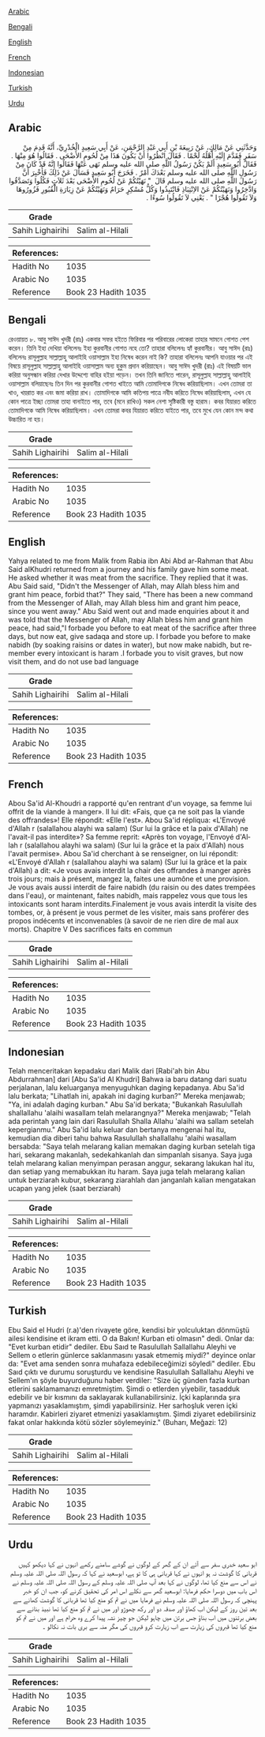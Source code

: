 [Arabic](#arabic)

[Bengali](#bengali)

[English](#english)

[French](#french)

[Indonesian](#indonesian)

[Turkish](#turkish)

[Urdu](#urdu)

## Arabic


<div dir="rtl" lang="ar" style={{fontSize:'larger',backgroundColor:'#f8f9fa',padding:20}}>
وَحَدَّثَنِي عَنْ مَالِكٍ، عَنْ رَبِيعَةَ بْنِ أَبِي عَبْدِ الرَّحْمَنِ، عَنْ أَبِي سَعِيدٍ الْخُدْرِيِّ، أَنَّهُ قَدِمَ مِنْ سَفَرٍ فَقَدَّمَ إِلَيْهِ أَهْلُهُ لَحْمًا ‏.‏ فَقَالَ انْظُرُوا أَنْ يَكُونَ هَذَا مِنْ لُحُومِ الأَضْحَى ‏.‏ فَقَالُوا هُوَ مِنْهَا ‏.‏ فَقَالَ أَبُو سَعِيدٍ أَلَمْ يَكُنْ رَسُولُ اللَّهِ صلى الله عليه وسلم نَهَى عَنْهَا فَقَالُوا إِنَّهُ قَدْ كَانَ مِنْ رَسُولِ اللَّهِ صلى الله عليه وسلم بَعْدَكَ أَمْرٌ ‏.‏ فَخَرَجَ أَبُو سَعِيدٍ فَسَأَلَ عَنْ ذَلِكَ فَأُخْبِرَ أَنَّ رَسُولَ اللَّهِ صلى الله عليه وسلم قَالَ ‏ "‏ نَهَيْتُكُمْ عَنْ لُحُومِ الأَضْحَى بَعْدَ ثَلاَثٍ فَكُلُوا وَتَصَدَّقُوا وَادَّخِرُوا وَنَهَيْتُكُمْ عَنْ الاِنْتِبَاذِ فَانْتَبِذُوا وَكُلُّ مُسْكِرٍ حَرَامٌ وَنَهَيْتُكُمْ عَنْ زِيَارَةِ الْقُبُورِ فَزُورُوهَا وَلاَ تَقُولُوا هُجْرًا ‏"‏ ‏.‏ يَعْنِي لاَ تَقُولُوا سُوءًا ‏.‏
</div>
<div style={{backgroundColor:'#f8f9fa',padding:20, marginBottom: 10}}><table> <thead> <tr> <th>Grade</th> <th></th> </tr> </thead> <tbody> <tr><td>Sahih Lighairihi</td><td>Salim al-Hilali</td></tr></tbody></table><table> <thead> <tr> <th>References:</th> <th></th> </tr> </thead> <tbody><tr><td>Hadith No</td><td>1035</td></tr><tr><td>Arabic No</td><td>1035</td></tr><tr><td>Reference</td><td>Book 23 Hadith 1035</td></tr></tbody></table></div>

## Bengali


<div dir="ltr" lang="bn" style={{fontSize:'larger',backgroundColor:'#f8f9fa',padding:20}}>
রেওয়ায়ত ৮. আবু সাঈদ খুদরী (রাঃ) একবার সফর হইতে ফিরিবার পর পরিবারের লোকেরা তাহার সামনে গোশত পেশ করেন। তিনি ইহা দেখিয়া বলিলেনঃ ইহা কুরবানীর গোশত নহে তো? তাহারা বলিলেনঃ হ্যাঁ কুরবানীর। আবু সাঈদ (রাঃ) বলিলেনঃ রাসূলুল্লাহ সাল্লাল্লাহু আলাইহি ওয়াসাল্লাম ইহা নিষেধ করেন নাই কি? তাহারা বলিলেনঃ আপনি যাওয়ার পর এই বিষয়ে রাসূলুল্লাহ সাল্লাল্লাহু আলাইহি ওয়াসাল্লাম অন্য হুকুম প্রদান করিয়াছেন। আবু সাঈদ খুদরী (রাঃ) এই বিষয়টি ভাল করিয়া অনুসন্ধান করিয়া দেখার উদ্দেশ্যে বাহির হইয়া পড়েন। তখন তিনি জানিতে পারেন, রাসূলুল্লাহ সাল্লাল্লাহু আলাইহি ওয়াসাল্লাম বলিয়াছেনঃ তিন দিন পর কুরবানীর গোশত খাইতে আমি তোমাদিগকে নিষেধ করিয়াছিলাম। এখন তোমরা তা খাও, খয়রাত কর এবং জমা করিয়া রাখ। তোমাদিগকে আমি কতিপয় পাত্রে নবীয করিতে নিষেধ করিয়াছিলাম, এখন যে কোন পাত্রে ইচ্ছা তোমরা তাহা বানাইতে পার, তবে (মনে রাখিও) সকল নেশা সৃষ্টিকারী বস্তু হারাম। কবর যিয়ারত করিতে তোমাদিগকে আমি নিষেধ করিয়াছিলাম। এখন তোমরা কবর যিয়ারত করিতে যাইতে পার, তবে মুখে যেন কোন মন্দ কথা উচ্চারিত না হয়।
</div>
<div style={{backgroundColor:'#f8f9fa',padding:20, marginBottom: 10}}><table> <thead> <tr> <th>Grade</th> <th></th> </tr> </thead> <tbody> <tr><td>Sahih Lighairihi</td><td>Salim al-Hilali</td></tr></tbody></table><table> <thead> <tr> <th>References:</th> <th></th> </tr> </thead> <tbody><tr><td>Hadith No</td><td>1035</td></tr><tr><td>Arabic No</td><td>1035</td></tr><tr><td>Reference</td><td>Book 23 Hadith 1035</td></tr></tbody></table></div>

## English


<div dir="ltr" lang="en" style={{fontSize:'larger',backgroundColor:'#f8f9fa',padding:20}}>
Yahya related to me from Malik from Rabia ibn Abi Abd ar-Rahman that Abu Said alKhudri returned from a journey and his family gave him some meat. He asked whether it was meat from the sacrifice. They replied that it was. Abu Said said, "Didn't the Messenger of Allah, may Allah bless him and grant him peace, forbid that?" They said, "There has been a new command from the Messenger of Allah, may Allah bless him and grant him peace, since you went away." Abu Said went out and made enquiries about it and was told that the Messenger of Allah, may Allah bless him and grant him peace, had said,"I forbade you before to eat meat of the sacrifice after three days, but now eat, give sadaqa and store up. I forbade you before to make nabidh (by soaking raisins or dates in water), but now make nabidh, but remember every intoxicant is haram .I forbade you to visit graves, but now visit them, and do not use bad language
</div>
<div style={{backgroundColor:'#f8f9fa',padding:20, marginBottom: 10}}><table> <thead> <tr> <th>Grade</th> <th></th> </tr> </thead> <tbody> <tr><td>Sahih Lighairihi</td><td>Salim al-Hilali</td></tr></tbody></table><table> <thead> <tr> <th>References:</th> <th></th> </tr> </thead> <tbody><tr><td>Hadith No</td><td>1035</td></tr><tr><td>Arabic No</td><td>1035</td></tr><tr><td>Reference</td><td>Book 23 Hadith 1035</td></tr></tbody></table></div>

## French


<div dir="ltr" lang="fr" style={{fontSize:'larger',backgroundColor:'#f8f9fa',padding:20}}>
Abou Sa'id Al-Khoudri a rapporté qu'en rentrant d'un voyage, sa femme lui offrit de la viande à manger». Il lui dit: «Fais, que ça ne soit pas la viande des offrandes»! Elle répondit: «Elle l'est». Abou Sa'id répliqua: «L'Envoyé d'Allah r (salallahou alayhi wa salam) (Sur lui la grâce et la paix d'Allah) ne l'avait-il pas interdite»? Sa femme reprit: «Après ton voyage, l'Envoyé d'Allah r (salallahou alayhi wa salam) (Sur lui la grâce et la paix d'Allah) nous l'avait permise». Abou Sa'id cherchant à se renseigner, on lui répondit: «L'Envoyé d'Allah r (salallahou alayhi wa salam) (Sur lui la grâce et la paix d'Allah) a dit: «Je vous avais interdit la chair des offrandes à manger après trois jours; mais à présent, mangez la, faites une aumône et une provision. Je vous avais aussi interdit de faire nabidh (du raisin ou des dates trempées dans l'eau), or maintenant, faites nabidh, mais rappelez vous que tous les intoxicants sont haram interdits.Finalement je vous avais interdit la visite des tombes, or, à présent je vous permet de les visiter, mais sans proférer des propos indécents et inconvenables (à savoir de ne rien dire de mal aux morts). Chapitre V Des sacrifices faits en commun
</div>
<div style={{backgroundColor:'#f8f9fa',padding:20, marginBottom: 10}}><table> <thead> <tr> <th>Grade</th> <th></th> </tr> </thead> <tbody> <tr><td>Sahih Lighairihi</td><td>Salim al-Hilali</td></tr></tbody></table><table> <thead> <tr> <th>References:</th> <th></th> </tr> </thead> <tbody><tr><td>Hadith No</td><td>1035</td></tr><tr><td>Arabic No</td><td>1035</td></tr><tr><td>Reference</td><td>Book 23 Hadith 1035</td></tr></tbody></table></div>

## Indonesian


<div dir="ltr" lang="id" style={{fontSize:'larger',backgroundColor:'#f8f9fa',padding:20}}>
Telah menceritakan kepadaku dari Malik dari [Rabi'ah bin Abu Abdurrahman] dari [Abu Sa'id Al Khudri] Bahwa ia baru datang dari suatu perjalanan, lalu keluarganya menyuguhkan daging kepadanya. Abu Sa'id lalu berkata; "Lihatlah ini, apakah ini daging kurban?" Mereka menjawab; "Ya, ini adalah daging kurban." Abu Sa'id berkata; "Bukankah Rasulullah shallallahu 'alaihi wasallam telah melarangnya?" Mereka menjawab; "Telah ada perintah yang lain dari Rasulullah Shalla Allahu 'alaihi wa sallam setelah kepergianmu." Abu Sa'id lalu keluar dan bertanya mengenai hal itu, kemudian dia diberi tahu bahwa Rasulullah shallallahu 'alaihi wasallam bersabda: "Saya telah melarang kalian memakan daging kurban setelah tiga hari, sekarang makanlah, sedekahkanlah dan simpanlah sisanya. Saya juga telah melarang kalian menyimpan perasan anggur, sekarang lakukan hal itu, dan setiap yang memabukkan itu haram. Saya juga telah melarang kalian untuk berziarah kubur, sekarang ziarahlah dan janganlah kalian mengatakan ucapan yang jelek (saat berziarah)
</div>
<div style={{backgroundColor:'#f8f9fa',padding:20, marginBottom: 10}}><table> <thead> <tr> <th>Grade</th> <th></th> </tr> </thead> <tbody> <tr><td>Sahih Lighairihi</td><td>Salim al-Hilali</td></tr></tbody></table><table> <thead> <tr> <th>References:</th> <th></th> </tr> </thead> <tbody><tr><td>Hadith No</td><td>1035</td></tr><tr><td>Arabic No</td><td>1035</td></tr><tr><td>Reference</td><td>Book 23 Hadith 1035</td></tr></tbody></table></div>

## Turkish


<div dir="ltr" lang="tr" style={{fontSize:'larger',backgroundColor:'#f8f9fa',padding:20}}>
Ebu Said el Hudri (r.a)'den rivayete göre, kendisi bir yolculuktan dönmüştü ailesi kendisine et ikram etti. O da Bakın! Kurban eti olmasın" dedi. Onlar da: "Evet kurban etidir" dediler. Ebu Saıd te Rasulullah Sallallahu Aleyhi ve Sellem o etlerin günlerce saklanmasını yasak etmemiş miydi?" deyince onlar da: "Evet ama senden sonra muhafaza edebileceğimizi söyledi" dediler. Ebu Saıd çıktı ve durumu soruşturdu ve kendisine Rasulullah Sallallahu Aleyhi ve Sellem'ın şöyle buyurduğunu haber verdiler: "Size üç günden fazla kurban etlerini saklamamanızı emretmiştim. Şimdi o etlerden yiyebilir, tasadduk edebilir ve bir kısmını da saklayarak kullanabilirsiniz. İçki kaplarında şıra yapmanızı yasaklamıştım, şimdi yapabilirsiniz. Her sarhoşluk veren içki haramdır. Kabirleri ziyaret etmenizi yasaklamıştım. Şimdi ziyaret edebilirsiniz fakat onlar hakkında kötü sözler söylemeyiniz." (Buharı, Meğazi: 12)
</div>
<div style={{backgroundColor:'#f8f9fa',padding:20, marginBottom: 10}}><table> <thead> <tr> <th>Grade</th> <th></th> </tr> </thead> <tbody> <tr><td>Sahih Lighairihi</td><td>Salim al-Hilali</td></tr></tbody></table><table> <thead> <tr> <th>References:</th> <th></th> </tr> </thead> <tbody><tr><td>Hadith No</td><td>1035</td></tr><tr><td>Arabic No</td><td>1035</td></tr><tr><td>Reference</td><td>Book 23 Hadith 1035</td></tr></tbody></table></div>

## Urdu


<div dir="rtl" lang="ur" style={{fontSize:'larger',backgroundColor:'#f8f9fa',padding:20}}>
ابو سعید خدری سفر سے آئے ان کے گھر کے لوگوں نے گوشے سامنے رکھے انہوں نے کہا دیکھو کہیں قربانی کا گوشت نہ ہو انہوں نے کہا قربانی ہی کا تو ہے، ابوسعید نے کہا کہ رسول اللہ صلی اللہ علیہ وسلم نے اس سے منع کیا تھا، لوگوں نے کہا بعد آپ صلی اللہ علیہ وسلم کے رسول اللہ صلی اللہ علیہ وسلم نے اس باب میں دوسرا حکم فرمایا: ابوسعید گھر سے نکلے اس امر کی تحقیق کرنے کو، جب ان کو خبر پہنچی کہ رسول اللہ صلی اللہ علیہ وسلم نے فرمایا میں نے تم کو منع کیا تھا قربانی کا گوشت کھانے سے بعد تین روز کے لیکن اب کھاؤ اور صدقہ دو اور رکھ چھوڑو اور میں نے تم کو منع کیا تھا نبیذ بنانے سے بعض برتنوں میں اب بناؤ جس برتن میں چاہو لیکن جو چیز نشہ پیدا کرے وہ حرام ہے اور میں نے تم کو منع کیا تھا قبروں کی زیارت سے اب زیارت کرو قبروں کی مگر منہ سے بری بات نہ نکالو ۔
</div>
<div style={{backgroundColor:'#f8f9fa',padding:20, marginBottom: 10}}><table> <thead> <tr> <th>Grade</th> <th></th> </tr> </thead> <tbody> <tr><td>Sahih Lighairihi</td><td>Salim al-Hilali</td></tr></tbody></table><table> <thead> <tr> <th>References:</th> <th></th> </tr> </thead> <tbody><tr><td>Hadith No</td><td>1035</td></tr><tr><td>Arabic No</td><td>1035</td></tr><tr><td>Reference</td><td>Book 23 Hadith 1035</td></tr></tbody></table></div>
